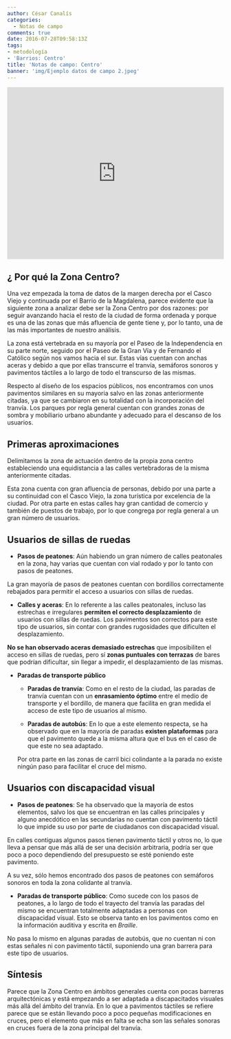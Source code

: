 ```yaml
---
author: César Canalís
categories:
  - Notas de campo
comments: true
date: 2016-07-28T09:58:13Z
tags:
- metodología
- 'Barrios: Centro'
title: 'Notas de campo: Centro'
banner: 'img/Ejemplo datos de campo 2.jpeg'
---
```


<iframe src="http://overpass-turbo.eu/map.html?Q=%2F*%0AThis%20has%20been%20generated%20by%20the%20overpass-turbo%20wizard.%0AThe%20original%20search%20was%3A%0A%E2%80%9Cnote%3D%22%23zaccesibilidad%22%E2%80%9D%0A*%2F%0A%5Bout%3Ajson%5D%5Btimeout%3A25%5D%3B%0A%2F%2F%20gather%20results%0A(%0A%20%20%2F%2F%20query%20part%20for%3A%20%E2%80%9Cnote%3D%22%23zaccesibilidad%22%E2%80%9D%0A%20%20node%5B%22note%22%3D%22%23Zaccesibilidad%22%5D(41.645722822493866%2C-0.8904612064361572%2C41.65296205227019%2C-0.8791422843933105)%3B%0A%20%20way%5B%22note%22%3D%22%23Zaccesibilidad%22%5D(41.645722822493866%2C-0.8904612064361572%2C41.65296205227019%2C-0.8791422843933105)%3B%0A%20%20relation%5B%22note%22%3D%22%23Zaccesibilidad%22%5D(41.645722822493866%2C-0.8904612064361572%2C41.65296205227019%2C-0.8791422843933105)%3B%0A)%3B%0A%2F%2F%20print%20results%0Aout%20body%3B%0A%3E%3B%0Aout%20skel%20qt%3B" width="100%" height="400" frameborder="0"></iframe>

## ¿ Por qué la Zona Centro?

Una vez empezada la toma de datos de la margen derecha por el Casco Viejo y continuada por el Barrio de la Magdalena, parece evidente que la siguiente zona a analizar debe ser la Zona Centro por dos razones: por seguir avanzando hacia el resto de la ciudad de forma ordenada y porque es una de las zonas que más afluencia de gente tiene y, por lo tanto, una de las más importantes de nuestro análisis.

La zona está vertebrada en su mayoría por el Paseo de la Independencia en su parte norte, seguido por el Paseo de la Gran Vía y de Fernando el Católico según nos vamos hacia el sur. Estas vías cuentan con anchas aceras y debido a que por ellas transcurre el tranvía, semáforos sonoros y pavimentos táctiles a lo largo de todo el transcurso de las mismas.

Respecto al diseño de los espacios públicos, nos encontramos con unos pavimentos similares en su mayoria salvo en las zonas anteriormente citadas, ya que se cambiaron en su totalidad con la incorporación del tranvía. Los parques por regla general cuentan con grandes zonas de sombra y mobiliario urbano abundante y adecuado para el descanso de los usuarios.

## Primeras aproximaciones

Delimitamos la zona de actuación dentro de la propia zona centro estableciendo una equidistancia a las calles vertebradoras de la misma anteriormente citadas.

Esta zona cuenta con gran afluencia de personas, debido por una parte a su continuidad con el Casco Viejo, la zona turística por excelencia de la ciudad. Por otra parte en estas calles hay gran cantidad de comercio y también de puestos de trabajo, por lo que congrega por regla general a un gran número de usuarios.

## Usuarios de sillas de ruedas

 * **Pasos de peatones**: Aún habiendo un gran número de calles peatonales en la zona, hay varias que cuentan con vial rodado y por lo tanto con pasos de peatones.

 La gran mayoría de pasos de peatones cuentan con bordillos correctamente rebajados para permitir el acceso a usuarios con sillas de ruedas.

 * **Calles y aceras**: En lo referente a las calles peatonales, incluso las estrechas e irregulares **permiten el correcto desplazamiento** de usuarios con sillas de ruedas. Los pavimentos son correctos para este tipo de usuarios, sin contar con grandes rugosidades que dificulten el desplazamiento.

 **No se han observado aceras demasiado estrechas** que imposibiliten el acceso en sillas de ruedas, pero sí **zonas puntuales con terrazas** de bares que podrían dificultar, sin llegar a impedir, el desplazamiento de las mismas.

* **Paradas de transporte público**
   * **Paradas de tranvía**: Como en el resto de la ciudad, las paradas de tranvía cuentan con un **enrasamiento óptimo** entre el medio de transporte y el bordillo, de manera que facilita en gran medida el acceso de este tipo de usuarios al mismo.

   * **Paradas de autobús**: En lo que a este elemento respecta, se ha observado que en la mayoria de paradas **existen plataformas** para que el pavimento quede a la misma altura que el bus en el caso de que este no sea adaptado.

   Por otra parte en las zonas de carril bici colindante a la parada no existe ningún paso para facilitar el cruce del mismo.

## Usuarios con discapacidad visual

  * **Pasos de peatones**: Se ha observado que la mayoría de estos elementos, salvo los que se encuentran en las calles principales y alguno anecdótico en las secundarias no cuentan con pavimento táctil lo que impide su uso por parte de ciudadanos con discapacidad visual.

  En calles contiguas algunos pasos tienen pavimento táctil y otros no, lo que lleva a pensar que más allá de ser una decisión arbitraria, podría ser que poco a poco dependiendo del presupuesto se esté poniendo este pavimento.

  A su vez, sólo hemos encontrado dos pasos de peatones con semáforos sonoros en toda la zona colidante al tranvía.



  * **Paradas de transporte público**: Como sucede con los pasos de peatones, a lo largo de todo el trayecto del tranvía las paradas del mismo se encuentran totalmente adaptadas a personas con discapacidad visual. Esto se observa tanto en los pavimentos como en la información auditiva y escrita en *Braille*.

  No pasa lo mismo en algunas paradas de autobús, que no cuentan ni con estas señales ni con pavimento táctil, suponiendo una gran barrera para este tipo de usuarios.

## Síntesis

Parece que la Zona Centro en ámbitos generales cuenta con pocas barreras arquitectónicas y está empezando a ser adaptada a discapacitados visuales más allá del ámbito del tranvía.
En lo que a pavimentos táctiles se refiere parece que se están llevando poco a poco pequeñas modificaciones en cruces, pero el elemento que más en falta se echa son las señales sonoras en cruces fuera de la zona principal del tranvía.
